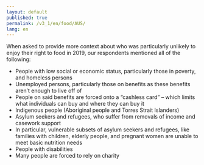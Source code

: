 ```yaml
---
layout: default
published: true
permalink: /v3_1/en/food/AUS/
lang: en
---
```

When asked to provide more context about who was particularly unlikely to enjoy their right to food in 2019, our respondents mentioned all of the following: 
 
- People with low social or economic status, particularly those in poverty, and homeless persons
- Unemployed persons, particularly those on benefits as these benefits aren’t enough to live off of 
- People on said benefits are forced onto a “cashless card” – which limits what individuals can buy and where they can buy it 
- Indigenous people (Aboriginal people and Torres Strait Islanders)
- Asylum seekers and refugees, who suffer from removals of income and casework support 
- In particular, vulnerable subsets of asylum seekers and refugees, like families with children, elderly people, and pregnant women are unable to meet basic nutrition needs 
- People with disabilities 
- Many people are forced to rely on charity
